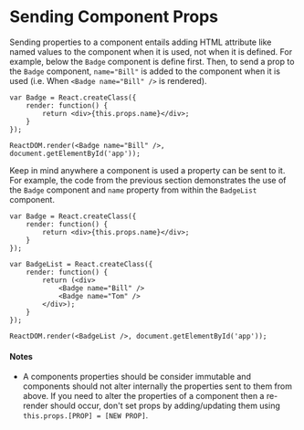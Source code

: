 # Sending Component Props

Sending properties to a component entails adding HTML attribute like named values to the component when it is used, not when it is defined. For example, below the `Badge` component is define first. Then, to send a prop to the `Badge` component, `name="Bill"` is added to the component when it is used (i.e. When `<Badge name="Bill" />` is rendered).

```
var Badge = React.createClass({
	render: function() {
		return <div>{this.props.name}</div>;
	}
});

ReactDOM.render(<Badge name="Bill" />, document.getElementById('app'));
```

Keep in mind anywhere a component is used a property can be sent to it. For example, the code from the previous section demonstrates the use of the `Badge` component and `name` property from within the `BadgeList` component.

```
var Badge = React.createClass({
	render: function() {
		return <div>{this.props.name}</div>;
	}
});

var BadgeList = React.createClass({
	render: function() {
		return (<div>
			<Badge name="Bill" />
			<Badge name="Tom" />
		</div>);
	}
});

ReactDOM.render(<BadgeList />, document.getElementById('app'));
```

#### Notes

* A components properties should be consider immutable and components should not alter internally the properties sent to them from above. If you need to alter the properties of a component then a re-render should occur, don't set props by adding/updating them using `this.props.[PROP] = [NEW PROP]`.
